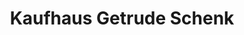 ---
title: "Kaufhaus Getrude Schenk"
url: /gemeinde-rappottenstein/kaufhaus-getrude-schenk/
shop: Lebensmittel
---
